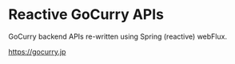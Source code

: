# Reactive GoCurry APIs

GoCurry backend APIs re-written using Spring (reactive) webFlux.

https://gocurry.jp
